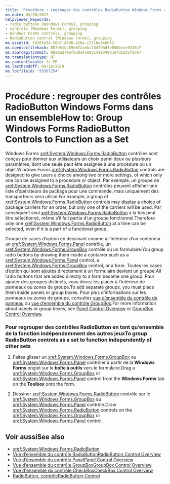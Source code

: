 ```yaml
---
title: 'Procédure : regrouper des contrôles RadioButton Windows Forms dans un ensemble'
ms.date: 03/30/2017
helpviewer_keywords:
- radio buttons [Windows Forms], grouping
- controls [Windows Forms], grouping
- Windows Forms controls, grouping
- RadioButton control [Windows Forms], grouping
ms.assetid: 58f8fe34-50b7-49d8-a2be-c271be3c6b32
ms.openlocfilehash: 857e61bc89e072aebcf34793d7e8504ece3318c7
ms.sourcegitcommit: 0be8a279af6d8a43e03141e349d3efd5d35f8767
ms.translationtype: HT
ms.contentlocale: fr-FR
ms.lasthandoff: 04/18/2019
ms.locfileid: "59307254"
---
```

# <a name="how-to-group-windows-forms-radiobutton-controls-to-function-as-a-set"></a><span data-ttu-id="bf5ea-102">Procédure : regrouper des contrôles RadioButton Windows Forms dans un ensemble</span><span class="sxs-lookup"><span data-stu-id="bf5ea-102">How to: Group Windows Forms RadioButton Controls to Function as a Set</span></span>
<span data-ttu-id="bf5ea-103">Windows Forms <xref:System.Windows.Forms.RadioButton> contrôles sont conçus pour donner aux utilisateurs un choix parmi deux ou plusieurs paramètres, dont une seule peut être assignée à une procédure ou un objet.</span><span class="sxs-lookup"><span data-stu-id="bf5ea-103">Windows Forms <xref:System.Windows.Forms.RadioButton> controls are designed to give users a choice among two or more settings, of which only one can be assigned to a procedure or object.</span></span> <span data-ttu-id="bf5ea-104">Par exemple, un groupe de <xref:System.Windows.Forms.RadioButton> contrôles peuvent afficher une liste d’opérateurs de package pour une commande, mais uniquement des transporteurs sera utilisé.</span><span class="sxs-lookup"><span data-stu-id="bf5ea-104">For example, a group of <xref:System.Windows.Forms.RadioButton> controls may display a choice of package carriers for an order, but only one of the carriers will be used.</span></span> <span data-ttu-id="bf5ea-105">Par conséquent seul <xref:System.Windows.Forms.RadioButton> à la fois peut être sélectionné, même s’il fait partie d’un groupe fonctionnel.</span><span class="sxs-lookup"><span data-stu-id="bf5ea-105">Therefore only one <xref:System.Windows.Forms.RadioButton> at a time can be selected, even if it is a part of a functional group.</span></span>  
  
 <span data-ttu-id="bf5ea-106">Groupe de cases d’option en dessinant comme à l’intérieur d’un conteneur un <xref:System.Windows.Forms.Panel> contrôle, un <xref:System.Windows.Forms.GroupBox> contrôle ou un formulaire.</span><span class="sxs-lookup"><span data-stu-id="bf5ea-106">You group radio buttons by drawing them inside a container such as a <xref:System.Windows.Forms.Panel> control, a <xref:System.Windows.Forms.GroupBox> control, or a form.</span></span> <span data-ttu-id="bf5ea-107">Toutes les cases d’option qui sont ajoutés directement à un formulaire devient un groupe.</span><span class="sxs-lookup"><span data-stu-id="bf5ea-107">All radio buttons that are added directly to a form become one group.</span></span> <span data-ttu-id="bf5ea-108">Pour ajouter des groupes distincts, vous devez les placer à l’intérieur de panneaux ou zones de groupe.</span><span class="sxs-lookup"><span data-stu-id="bf5ea-108">To add separate groups, you must place them inside panels or group boxes.</span></span> <span data-ttu-id="bf5ea-109">Pour plus d’informations sur les panneaux ou zones de groupe, consultez [vue d’ensemble du contrôle de panneau](panel-control-overview-windows-forms.md) ou [vue d’ensemble du contrôle GroupBox](groupbox-control-overview-windows-forms.md).</span><span class="sxs-lookup"><span data-stu-id="bf5ea-109">For more information about panels or group boxes, see [Panel Control Overview](panel-control-overview-windows-forms.md) or [GroupBox Control Overview](groupbox-control-overview-windows-forms.md).</span></span>  
  
### <a name="to-group-radiobutton-controls-as-a-set-to-function-independently-of-other-sets"></a><span data-ttu-id="bf5ea-110">Pour regrouper des contrôles RadioButton en tant qu’ensemble de la fonction indépendamment des autres jeux</span><span class="sxs-lookup"><span data-stu-id="bf5ea-110">To group RadioButton controls as a set to function independently of other sets</span></span>  
  
1. <span data-ttu-id="bf5ea-111">Faites glisser un <xref:System.Windows.Forms.GroupBox> ou <xref:System.Windows.Forms.Panel> contrôler à partir de la **Windows Forms** onglet sur le **boîte à outils** vers le formulaire.</span><span class="sxs-lookup"><span data-stu-id="bf5ea-111">Drag a <xref:System.Windows.Forms.GroupBox> or <xref:System.Windows.Forms.Panel> control from the **Windows Forms** tab on the **Toolbox** onto the form.</span></span>  
  
2. <span data-ttu-id="bf5ea-112">Dessiner <xref:System.Windows.Forms.RadioButton> contrôle sur le <xref:System.Windows.Forms.GroupBox> ou <xref:System.Windows.Forms.Panel> contrôle.</span><span class="sxs-lookup"><span data-stu-id="bf5ea-112">Draw <xref:System.Windows.Forms.RadioButton> controls on the <xref:System.Windows.Forms.GroupBox> or <xref:System.Windows.Forms.Panel> control.</span></span>  
  
## <a name="see-also"></a><span data-ttu-id="bf5ea-113">Voir aussi</span><span class="sxs-lookup"><span data-stu-id="bf5ea-113">See also</span></span>

- <xref:System.Windows.Forms.RadioButton>
- [<span data-ttu-id="bf5ea-114">Vue d’ensemble du contrôle RadioButton</span><span class="sxs-lookup"><span data-stu-id="bf5ea-114">RadioButton Control Overview</span></span>](radiobutton-control-overview-windows-forms.md)
- [<span data-ttu-id="bf5ea-115">Vue d’ensemble du contrôle Panel</span><span class="sxs-lookup"><span data-stu-id="bf5ea-115">Panel Control Overview</span></span>](panel-control-overview-windows-forms.md)
- [<span data-ttu-id="bf5ea-116">Vue d’ensemble du contrôle GroupBox</span><span class="sxs-lookup"><span data-stu-id="bf5ea-116">GroupBox Control Overview</span></span>](groupbox-control-overview-windows-forms.md)
- [<span data-ttu-id="bf5ea-117">Vue d'ensemble du contrôle CheckBox</span><span class="sxs-lookup"><span data-stu-id="bf5ea-117">CheckBox Control Overview</span></span>](checkbox-control-overview-windows-forms.md)
- [<span data-ttu-id="bf5ea-118">RadioButton, contrôle</span><span class="sxs-lookup"><span data-stu-id="bf5ea-118">RadioButton Control</span></span>](radiobutton-control-windows-forms.md)
